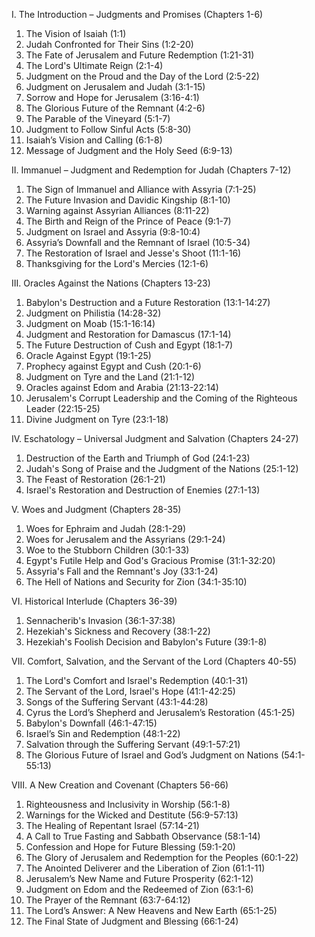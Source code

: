 I. The Introduction – Judgments and Promises (Chapters 1-6)

1. The Vision of Isaiah (1:1)
2. Judah Confronted for Their Sins (1:2-20)
3. The Fate of Jerusalem and Future Redemption (1:21-31)
4. The Lord's Ultimate Reign (2:1-4)
5. Judgment on the Proud and the Day of the Lord (2:5-22)
6. Judgment on Jerusalem and Judah (3:1-15)
7. Sorrow and Hope for Jerusalem (3:16-4:1)
8. The Glorious Future of the Remnant (4:2-6)
9. The Parable of the Vineyard (5:1-7)
10. Judgment to Follow Sinful Acts (5:8-30)
11. Isaiah’s Vision and Calling (6:1-8)
12. Message of Judgment and the Holy Seed (6:9-13)

II. Immanuel – Judgment and Redemption for Judah (Chapters 7-12)

1. The Sign of Immanuel and Alliance with Assyria (7:1-25)
2. The Future Invasion and Davidic Kingship (8:1-10)
3. Warning against Assyrian Alliances (8:11-22)
4. The Birth and Reign of the Prince of Peace (9:1-7)
5. Judgment on Israel and Assyria (9:8-10:4)
6. Assyria’s Downfall and the Remnant of Israel (10:5-34)
7. The Restoration of Israel and Jesse's Shoot (11:1-16)
8. Thanksgiving for the Lord's Mercies (12:1-6)

III. Oracles Against the Nations (Chapters 13-23)

1. Babylon's Destruction and a Future Restoration (13:1-14:27)
2. Judgment on Philistia (14:28-32)
3. Judgment on Moab (15:1-16:14)
4. Judgment and Restoration for Damascus (17:1-14)
5. The Future Destruction of Cush and Egypt (18:1-7)
6. Oracle Against Egypt (19:1-25)
7. Prophecy against Egypt and Cush (20:1-6)
8. Judgment on Tyre and the Land (21:1-12)
9. Oracles against Edom and Arabia (21:13-22:14)
10. Jerusalem's Corrupt Leadership and the Coming of the Righteous Leader (22:15-25)
11. Divine Judgment on Tyre (23:1-18)

IV. Eschatology – Universal Judgment and Salvation (Chapters 24-27)

1. Destruction of the Earth and Triumph of God (24:1-23)
2. Judah's Song of Praise and the Judgment of the Nations (25:1-12)
3. The Feast of Restoration (26:1-21)
4. Israel's Restoration and Destruction of Enemies (27:1-13)

V. Woes and Judgment (Chapters 28-35)

1. Woes for Ephraim and Judah (28:1-29)
2. Woes for Jerusalem and the Assyrians (29:1-24)
3. Woe to the Stubborn Children (30:1-33)
4. Egypt's Futile Help and God's Gracious Promise (31:1-32:20)
5. Assyria's Fall and the Remnant's Joy (33:1-24)
6. The Hell of Nations and Security for Zion (34:1-35:10)

VI. Historical Interlude (Chapters 36-39)

1. Sennacherib's Invasion (36:1-37:38)
2. Hezekiah's Sickness and Recovery (38:1-22)
3. Hezekiah's Foolish Decision and Babylon's Future (39:1-8)

VII. Comfort, Salvation, and the Servant of the Lord (Chapters 40-55)

1. The Lord's Comfort and Israel's Redemption (40:1-31)
2. The Servant of the Lord, Israel's Hope (41:1-42:25)
3. Songs of the Suffering Servant (43:1-44:28)
4. Cyrus the Lord’s Shepherd and Jerusalem’s Restoration (45:1-25)
5. Babylon's Downfall (46:1-47:15)
6. Israel’s Sin and Redemption (48:1-22)
7. Salvation through the Suffering Servant (49:1-57:21)
8. The Glorious Future of Israel and God’s Judgment on Nations (54:1-55:13)

VIII. A New Creation and Covenant (Chapters 56-66)

1. Righteousness and Inclusivity in Worship (56:1-8)
2. Warnings for the Wicked and Destitute (56:9-57:13)
3. The Healing of Repentant Israel (57:14-21)
4. A Call to True Fasting and Sabbath Observance (58:1-14)
5. Confession and Hope for Future Blessing (59:1-20)
6. The Glory of Jerusalem and Redemption for the Peoples (60:1-22)
7. The Anointed Deliverer and the Liberation of Zion (61:1-11)
8. Jerusalem’s New Name and Future Prosperity (62:1-12)
9. Judgment on Edom and the Redeemed of Zion (63:1-6)
10. The Prayer of the Remnant (63:7-64:12)
11. The Lord’s Answer: A New Heavens and New Earth (65:1-25)
12. The Final State of Judgment and Blessing (66:1-24)